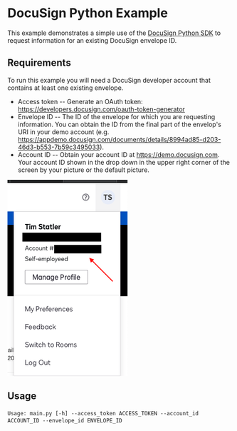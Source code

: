 # DocuSign Python Example

This example demonstrates a simple use of the [DocuSign Python SDK](https://github.com/docusign/docusign-python-client) to request information for an existing DocuSign envelope ID.

## Requirements

To run this example you will need a DocuSign developer account that contains at least one
existing envelope.

* Access token -- Generate an OAuth token:  https://developers.docusign.com/oauth-token-generator
* Envelope ID -- The ID of the envelope for which you are requesting information. You can obtain the ID from the final part of the envelop's URI in your demo account (e.g. https://appdemo.docusign.com/documents/details/8994ad85-d203-46d3-b553-7b59c3495033).
* Account ID --  Obtain your account ID at https://demo.docusign.com. Your account ID shown in the drop down in the upper right corner of the screen by your picture or the default picture.

![](account_id.png)

## Usage

```
Usage: main.py [-h] --access_token ACCESS_TOKEN --account_id ACCOUNT_ID --envelope_id ENVELOPE_ID
```


